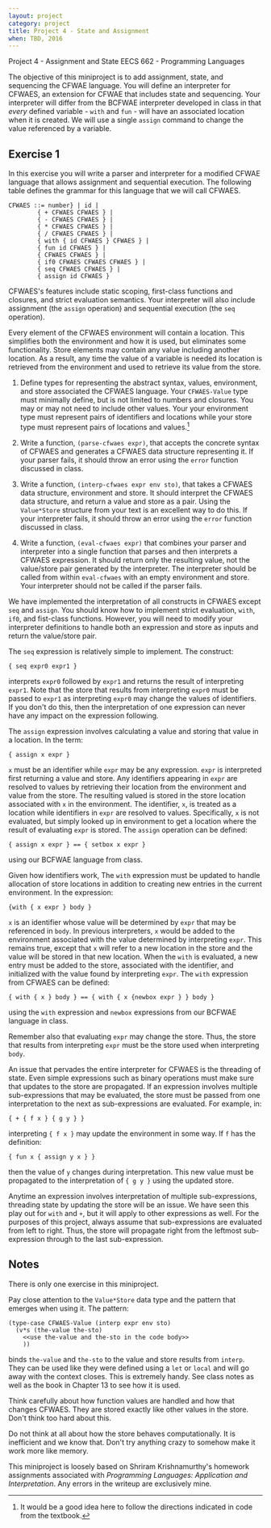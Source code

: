 ```yaml
---
layout: project
category: project
title: Project 4 - State and Assignment
when: TBD, 2016
---
```


Project 4 - Assignment and State 
EECS 662 - Programming Languages

The objective of this miniproject is to add assignment, state, and
sequencing the CFWAE language.  You will define an interpreter for
CFWAES, an extension for CFWAE that includes state and
sequencing. Your interpreter will differ from the BCFWAE interpreter
developed  in class in that *every* defined variable - `with` and
`fun` - will have an associated location when it is created. We will
use a single `assign` command to change the value referenced by a
variable. 

## Exercise 1
  
In this exercise you will write a parser and interpreter for a
modified CFWAE language that allows assignment and sequential
execution. The following table defines the grammar for this language
that we will call CFWAES. 

    CFWAES ::= number} | id |
            { + CFWAES CFWAES } |
            { - CFWAES CFWAES } |
            { * CFWAES CFWAES } |
            { / CFWAES CFWAES } |
            { with { id CFWAES } CFWAES } |
            { fun id CFWAES } |
            { CFWAES CFWAES } |
            { if0 CFWAES CFWAES CFWAES } |
            { seq CFWAES CFWAES } |
            { assign id CFWAES }

CFWAES's features include static scoping, first-class functions and
closures, and strict evaluation semantics.  Your interpreter will also
include assignment (the `assign` operation) and sequential execution
(the `seq` operation).

Every element of the CFWAES environment will contain a location.  This
simplifies both the environment and how it is used, but eliminates
some functionality.  Store elements may contain any value including
another location.  As a result, any time the value of a variable is
needed its location is retrieved from the environment and used to
retrieve its value from the store.

1. Define types for representing the abstract syntax, values,
   environment, and store associated the CFWAES language.  Your
   `CFWAES-Value` type must minimally define, but is not limited to
   numbers and closures.  You may or may not need to include other
   values.  Your your environment type must represent pairs of
   identifiers and locations while your store type must represent
   pairs of locations and values.[^1]

1. Write a function, `(parse-cfwaes expr)`, that accepts the concrete
   syntax of CFWAES and generates a CFWAES data structure representing
   it.  If your parser fails, it should throw an error using the
   `error` function discussed in class.

1. Write a function, `(interp-cfwaes expr env sto)`, that takes a
   CFWAES data structure, environment and store.  It should interpret
   the CFWAES data structure, and return a value and store as a pair.
   Using the `Value*Store` structure from your text is an excellent
   way to do this.  If your interpreter fails, it should throw an
   error using the `error` function discussed in class.

1. Write a function, `(eval-cfwaes expr)` that combines your parser
   and interpreter into a single function that parses and then
   interprets a CFWAES expression.  It should return only the
   resulting value, not the value/store pair generated by the
   interpreter.  The interpreter should be called from within
   `eval-cfwaes` with an empty environment and store. Your interpreter
   should not be called if the parser fails.

We have implemented the interpretation of all constructs in CFWAES
except `seq` and `assign`.  You should know how to implement strict
evaluation, `with`, `if0`, and fist-class functions.  However, you
will need to modify your interpreter definitions to handle both an
expression and store as inputs and return the value/store pair.

The `seq` expression is relatively simple to implement.  The
construct:

    { seq expr0 expr1 }

interprets `expr0` followed by `expr1` and returns the result of
interpreting `expr1`.  Note that the store that results from
interpreting `expr0` must be passed to `expr1` as interpreting `expr0`
may change the values of identifiers.  If you don't do this, then the
interpretation of one expression can never have any impact on the
expression following.

The `assign` expression involves calculating a value and storing that
value in a location.  In the term:

    { assign x expr }

`x` must be an identifier while `expr` may be any expression.  `expr`
is interpreted first returning a value and store. Any identifiers
appearing in `expr` are resolved to values by retrieving their
location from the environment and value from the store.  The resulting
valued is stored in the store location associated with `x` in the
environment.  The identifier, `x`, is treated as a location while
identifiers in `expr` are resolved to values.  Specifically, `x` is
not evaluated, but simply looked up in environment to get a location
where the result of evaluating `expr` is stored.  The `assign`
operation can be defined:

    { assign x expr } == { setbox x expr }

using our BCFWAE language from class.

Given how identifiers work, The `with` expression must be updated to
handle allocation of store locations in addition to creating new
entries in the current environment.  In the expression:

    {with { x expr } body }

`x` is an identifier whose value will be determined by `expr` that may
be referenced in `body`.  In previous interpreters, `x` would be added
to the environment associated with the value determined by
interpreting `expr`.  This remains true, except that `x` will refer to
a new location in the store and the value will be stored in that new
location.  When the `with` is evaluated, a new entry must be added to
the store, associated with the identifier, and initialized with the
value found by interpreting `expr`.  The `with` expression from CFWAES
can be defined:

    { with { x } body } == { with { x {newbox expr } } body }

using the `with` expression and `newbox` expressions from our BCFWAE
language in class.

Remember also that evaluating `expr` may change the store.  Thus, the
store that results from interpreting `expr` must be the store used
when interpreting `body`.

An issue that pervades the entire interpreter for CFWAES is the
threading of state.  Even simple expressions such as binary operations
must make sure that updates to the store are propagated. If an
expression involves multiple sub-expressions that may be evaluated,
the store must be passed from one interpretation to the next as
sub-expressions are evaluated.  For example, in:

    { + { f x } { g y } }

interpreting `{ f x }` may update the environment in some way.  If `f`
has the definition:

    { fun x { assign y x } }

then the value of `y` changes during interpretation. This new value
must be propagated to the interpretation of `{ g y }` using the
updated store.

Anytime an expression involves interpretation of multiple
sub-expressions, threading state by updating the store will be an
issue.  We have seen this play out for `with` and `+`, but it will
apply to other expressions as well.  For the purposes of this project,
always assume that sub-expressions are evaluated from left to right.
Thus, the store will propagate right from the leftmost sub-expression
through to the last sub-expression.

## Notes

There is only one exercise in this miniproject.

Pay close attention to the `Value*Store` data type and the pattern
that emerges when using it. The pattern:

    (type-case CFWAES-Value (interp expr env sto)
      (v*s (the-value the-sto)
        <<use the-value and the-sto in the code body>>
        ))

binds `the-value` and `the-sto` to the value and store results from
`interp`.  They can be used like they were defined using a `let` or
`local` and will go away with the context closes.  This is extremely
handy.  See class notes as well as the book in Chapter 13 to see how
it is used.

Think carefully about how function values are handled and how that
changes CFWAES.  They are stored exactly like other values in the
store.  Don't think too hard about this.

Do not think at all about how the store behaves computationally.  It
is inefficient and we know that.  Don't try anything crazy to somehow
make it work more like memory.

This miniproject is loosely based on Shriram Krishnamurthy's homework
assignments associated with *Programming Languages: Application and
Interpretation*.  Any errors in the writeup are exclusively mine.

[^1]:It would be a good idea here to follow the directions indicated in code from the textbook.
